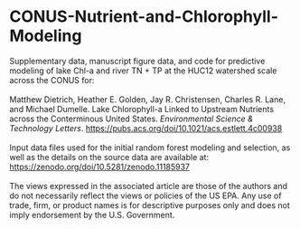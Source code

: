 # CONUS-Nutrient-and-Chlorophyll-Modeling
Supplementary data, manuscript figure data, and code for predictive modeling of lake Chl-a and river TN + TP at the HUC12 watershed scale across the CONUS for:<br />
<br />Matthew Dietrich, Heather E. Golden, Jay R. Christensen, Charles R. Lane, and Michael Dumelle.
Lake Chlorophyll-a Linked to Upstream Nutrients across the Conterminous United States. _Environmental Science & Technology Letters_. https://pubs.acs.org/doi/10.1021/acs.estlett.4c00938<br />
<br />Input data files used for the initial random forest modeling and selection, as well as the details on the source data are available at: https://zenodo.org/doi/10.5281/zenodo.11185937<br />
<br />The views expressed in the associated article are those of the authors and do not necessarily reflect the views or policies of the US EPA. Any use of trade, firm, or product names is for descriptive purposes only and does not imply endorsement by the U.S. Government.
